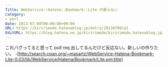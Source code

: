 ```yaml
---
Title: WebService::Hatena::Bookmark::Lite が直らない
Category:
- perl
Date: 2013-07-09T00:00:00+09:00
URL: https://kiririmode.hatenablog.jp/entry/20130709/p1
EditURL: https://blog.hatena.ne.jp/kiririmode/kiririmode.hatenablog.jp/atom/entry/8454420450078209649
---
```



これバグってると思って pull req 出してるんだけど反応ない。新しいの作りたい。
-[http://search.cpan.org/~masartz/WebService-Hatena-Bookmark-Lite-0.03/lib/WebService/Hatena/Bookmark/Lite.pm:title]
